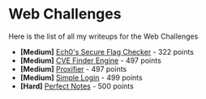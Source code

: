 # Web Challenges

Here is the list of all my writeups for the Web Challenges

- **[Medium]** [Ech0's Secure Flag Checker](./Ech0sSecureFlagChecker.md) - 322 points
- **[Medium]** [CVE Finder Engine](./CVEFinderEngine.md) - 497 points
- **[Medium]** [Proxifier](./Proxifier.md) - 497 points
- **[Medium]** [Simple Login](./SimpleLogin.md) - 499 points
- **[Hard]** [Perfect Notes](./PerfectNotes.md) - 500 points
